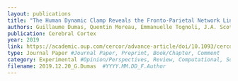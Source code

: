 ```yaml
---
layout: publications
title: "The Human Dynamic Clamp Reveals the Fronto-Parietal Network Linking Real-Time Social Coordination and Cognition"
authors: Guillaume Dumas, Quentin Moreau, Emmanuelle Tognoli, J.A. Scott Kelso
publication: Cerebral Cortex
year: 2019
link: https://academic.oup.com/cercor/advance-article/doi/10.1093/cercor/bhz308/5682427
type: Journal Paper #Journal Paper, Preprint, Book/Chapter, Comment
category: Experimental #Opinion/Perspectives, Review, Computational, Social Cognitive and Affective Neuroscience, Experimental
filename: 2019.12.20_G.Dumas  #YYYY.MM.DD_F.Author
---
```

